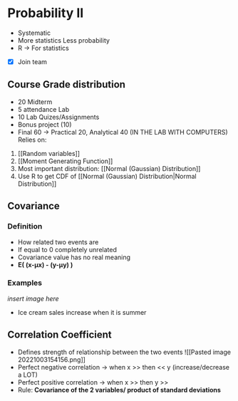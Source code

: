 # Probability II 
- Systematic
- More statistics Less probability
- R -> For statistics
- [x] Join team
## Course Grade distribution
- 20 Midterm
- 5 attendance Lab
- 10 Lab Quizes/Assignments
- Bonus project (10)
- Final 60 -> Practical 20, Analytical 40 (IN THE LAB WITH COMPUTERS)
Relies on:
1. [[Random variables]]
2. [[Moment Generating Function]]
3. Most important distribution: [[Normal (Gaussian) Distribution]]
4. Use R to get CDF of [[Normal (Gaussian) Distribution|Normal Distribution]]
## Covariance
### Definition
 - How related two events are
 - If equal to 0 completely unrelated
 - Covariance value has no real meaning
 - **E( (x-µx) - (y-µy) )**
### Examples
 *insert image here*
- Ice cream sales increase when it is summer

## Correlation Coefficient
- Defines strength of relationship between the two events
  ![[Pasted image 20221003154156.png]]
- Perfect negative correlation -> when x >> then << y (increase/decrease a LOT)
- Perfect positive correlation -> when x >> then y >>
- Rule: **Covariance of the 2 variables/ product of standard deviations** 

